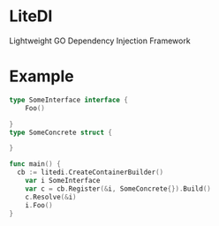 # LiteDI
Lightweight GO Dependency Injection Framework

# Example
```go
type SomeInterface interface {
	Foo()

}
type SomeConcrete struct {

}

func main() {
  cb := litedi.CreateContainerBuilder()
	var i SomeInterface
	var c = cb.Register(&i, SomeConcrete{}).Build()
	c.Resolve(&i)
	i.Foo()
}

```
